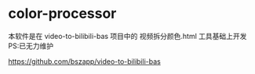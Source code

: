 # color-processor
本软件是在 video-to-bilibili-bas 项目中的 视频拆分颜色.html 工具基础上开发   PS:已无力维护


https://github.com/bszapp/video-to-bilibili-bas
